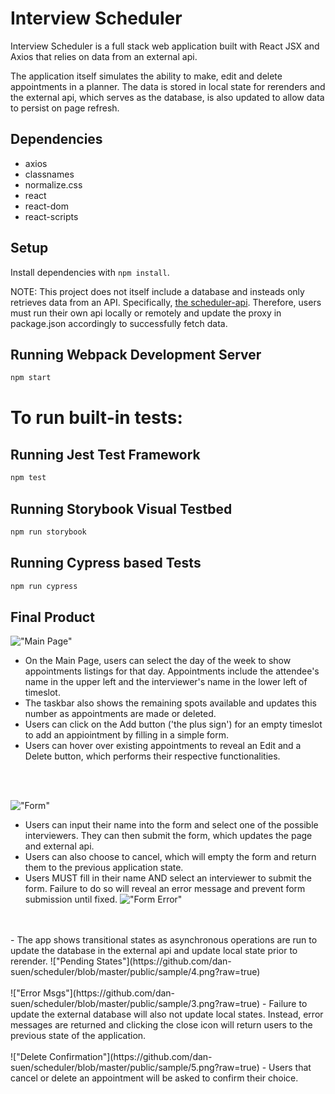 # Interview Scheduler
Interview Scheduler is a full stack web application built with React JSX and Axios that relies on data from an external api.

The application itself simulates the ability to make, edit and delete appointments in a planner. The data is stored in local state for rerenders and the external api, which serves as the database, is also updated to allow data to persist on page refresh.

## Dependencies

  - axios
  - classnames
  - normalize.css
  - react
  - react-dom
  - react-scripts

## Setup

Install dependencies with `npm install`.

NOTE: This project does not itself include a database and insteads only retrieves data from an API. Specifically, [the scheduler-api](https://github.com/dan-suen/scheduler-api). Therefore, users must run their own api locally or remotely and update the proxy in package.json accordingly to successfully fetch data.

## Running Webpack Development Server

```sh
npm start
```


# To run built-in tests:
## Running Jest Test Framework

```sh
npm test
```

## Running Storybook Visual Testbed

```sh
npm run storybook
```

## Running Cypress based Tests

```sh
npm run cypress
```



## Final Product

!["Main Page"](https://github.com/dan-suen/scheduler/blob/master/public/sample/1.png?raw=true)
- On the Main Page, users can select the day of the week to show appointments listings for that day. Appointments include the attendee's name in the upper left and the interviewer's name in the lower left of timeslot.
- The taskbar also shows the remaining spots available and updates this number as appointments are made or deleted.
- Users can click on the Add button ('the plus sign') for an empty timeslot to add an appiointment by filling in a simple form.
- Users can hover over existing appointments to reveal an Edit and a Delete button, which performs their respective functionalities.
<br />
<br />

!["Form"](https://github.com/dan-suen/scheduler/blob/master/public/sample/2.png?raw=true)
- Users can input their name into the form and select one of the possible interviewers. They can then submit the form, which updates the page and external api.
- Users can also choose to cancel, which will empty the form and return them to the previous application state.
- Users MUST fill in their name AND select an interviewer to submit the form. Failure to do so will reveal an error message and prevent form submission until fixed.
!["Form Error"](https://github.com/dan-suen/scheduler/blob/master/public/sample/6.png?raw=true)

<br />
<br />
- The app shows transitional states as asynchronous operations are run to update the database in the external api and update local state prior to rerender.
!["Pending States"](https://github.com/dan-suen/scheduler/blob/master/public/sample/4.png?raw=true)


<br />
<br />
!["Error Msgs"](https://github.com/dan-suen/scheduler/blob/master/public/sample/3.png?raw=true)
- Failure to update the external database will also not update local states. Instead, error messages are returned and clicking the close icon will return users to the previous state of the application.

<br />
<br />
!["Delete Confirmation"](https://github.com/dan-suen/scheduler/blob/master/public/sample/5.png?raw=true)
- Users that cancel or delete an appointment will be asked to confirm their choice. 
